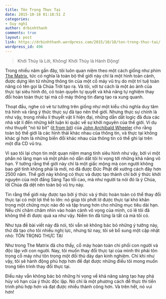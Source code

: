 ```yaml
---
title: Tôn Trọng Thực Tại
date: 2015-10-18 01:18:51 Z
categories:
- Suy nghĩ
author: drbinhthanh
comments: true
layout: post
link: https://drbinhthanh.wordpress.com/2015/10/18/ton-trong-thuc-tai/
wordpress_id: 496
---
```


<blockquote>Khởi Thủy là Lời,
Không!
Khởi Thủy là Hành Động!</blockquote>




Trong nhiều năm gần đây, tôi luôn quan niệm theo một cách giống như phim [The Matrix](https://www.wikiwand.com/en/The_Matrix), tức có nghĩa là toàn bộ thế giới này chỉ là một hình toàn cảnh, được dựng lên từ những thông tin của một cỗ máy vũ trụ do một trí tuệ toàn năng có tên gọi là Chúa Trời tạo ra. Và tôi, với tư cách là một ảo ảnh của thực tại siêu hình đó, có toàn quyền tự quyết và khả năng tự nghiệm thay đổi hoàn toàn thực tại mà cỗ máy thông tin đang tạo ra xung quanh.<!-- more -->




Thoạt đầu, nghe có vẻ tư tưởng trên giống như một kiểu chủ nghĩa duy tâm trá hình và rằng ý thức thực sự đã tạo nên thế giới. Nhưng thực sự chính là như vậy, trong nhiều lí thuyết vật lí hiện đại, những dẫn dắt logic đã đưa các nhà vật lí đến những kết luận kì quặc về sự khởi nguyên của thế giới. Ví dụ như thuyết "nó từ bit" ([it from bit](https://www.wikiwand.com/en/Digital_physics)) của [John Archibald Wheeler](https://www.wikiwand.com/en/John_Archibald_Wheeler) cho rằng toàn bộ thế giới là các hình thái khác nhau của thông tin, và thực tại không khác gì hơn là những biến đổi khác nhau của thông tin có thể ghi lại trên một đĩa CD vũ trụ.




Vì sao tôi lại chọn tin một quan niệm mang tính siêu hình như vậy, bởi vì một phần nó lãng mạn và một phần nó dẫn dắt tôi hi vọng tới những khả năng vô hạn. Ý tưởng rằng thế giới này chỉ là một giấc mộng mà con người không bao giờ tỉnh không phải là mới, nó đã được Đức Phật đề xướng cách đây hơn 2500 năm. Thế giới này không có thực và được tạo thành chỉ bởi ý thức khởi nguyên của một đấng Sáng Tạo tối cao, mà như người ta nói đó là ý Chúa, lời Chúa đã dệt nên toàn bộ vũ trụ này.




Tin rằng thế giới này được tạo bởi ý thức và ý thức hoàn toàn có thể thay đổi thực tại có một lợi thế to lớn: nó giúp tôi phớt lờ được thực tại khó khăn trong một chừng mực nào đó và tập trung hơn cho những mục tiêu dài hạn. Nếu chỉ chăm chăm nhìn vào hoàn cảnh vô vọng của mình, có lẽ tôi đã không thể đi được quá xa như vậy. Niềm tin đã từng là tất cả mà tôi có.




Như tựa đề bài viết này đã nói, tôi vẫn sẽ không bác bỏ những ý tưởng này, thứ đã tạo cho tôi nhiều nghị lực, nhưng từ nay, tôi sẽ bổ sung một cập nhật nhỏ: TÔN TRỌNG THỰC TẠI




Như trong The Matrix đã cho thấy, cỗ máy hoàn toàn chi phối con người và độc lập với con người. Nay, tôi muốn thay đổi thực tại của mình thì phải tôn trọng cỗ máy như tôn trọng một đối thủ dày dạn kinh nghiệm. Chỉ khi như vậy, tôi sẽ hành động phù hợp hơn để đạt được những điều tôi mong muốn trong tiến trình thay đổi thực tại.




Điều này vẫn không bác bỏ những hi vọng về khả năng sáng tạo hay phá hủy vô hạn của ý thức độc lập. Nó chỉ là một phương cách để thực thi tiến trình phù hợp hơn và đạt được nhiều thành công hơn. Và trên hết, nó vui hơn!
